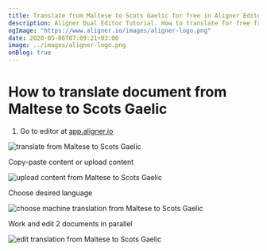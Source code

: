 ```yaml
---
title: Translate from Maltese to Scots Gaelic for free in Aligner Editor
description: Aligner Dual Editor Tutorial. How to translate for free from Maltese to Scots Gaelic. Aligner is multilingual document management platform. 
ogImage: "https://www.aligner.io/images/aligner-logo.png"
date: 2020-05-06T07:09:21+03:00
image: ../images/aligner-logo.png
onBlog: true
---
```


# How to translate document from Maltese to Scots Gaelic

1. Go to editor at [app.aligner.io](https://app.aligner.io "Aligner App web page")

![translate from Maltese to Scots Gaelic](../aligner-blank-editor.png "translate from Maltese to Scots Gaelic")

Copy-paste content or upload content

![upload content from Maltese to Scots Gaelic](../aligner-uploaded-document.png "upload content from Maltese to Scots Gaelic")

Choose desired language

![choose machine translation from Maltese to Scots Gaelic](../aligner-language-dropdown.png "choose machine translation from Maltese to Scots Gaelic")

Work and edit 2 documents in parallel

![edit translation from Maltese to Scots Gaelic](../aligner-double-sitded-editor.png "edit translation from Maltese to Scots Gaelic")

